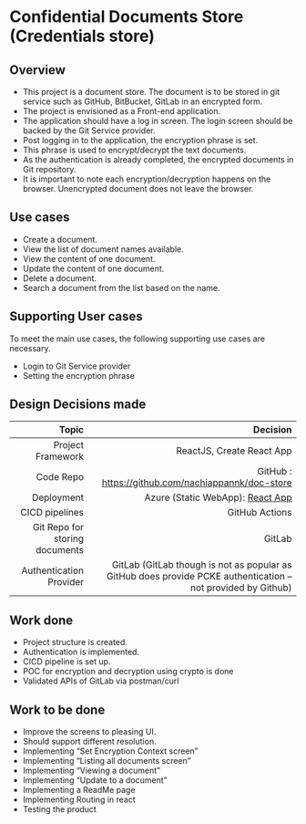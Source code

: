 # Confidential Documents Store (Credentials store)

## Overview
 - This project is a document store. The document is to be stored in git service such as GitHub, BitBucket, GitLab in an encrypted form.
 - The project is envisioned as a Front-end application.
 - The application should have a log in screen. The login screen should be backed by the Git Service provider.
 - Post logging in to the application, the encryption phrase is set.
 - This phrase is used to encrypt/decrypt the text documents.
 - As the authentication is already completed, the encrypted documents in Git repository.
 - It is important to note each encryption/decryption happens on the browser. Unencrypted document does not leave the browser.
 
## Use cases
 - Create a document.
 - View the list of document names available.
 - View the content of one document.
 - Update the content of one document.
 - Delete a document.
 - Search a document from the list based on the name.

## Supporting User cases
To meet the main use cases, the following supporting use cases are necessary.
 - Login to Git Service provider
 - Setting the encryption phrase

## Design Decisions made
| Topic | Decision |
| --------:| --------: |
|Project Framework | ReactJS, Create React App |
|Code Repo | GitHub : https://github.com/nachiappannk/doc-store |
|Deployment | Azure (Static WebApp): [React App](https://wonderful-desert-0c742fe00.3.azurestaticapps.net/) |
|CICD pipelines | GitHub Actions |
|Git Repo for storing documents| GitLab |
|Authentication Provider| GitLab (GitLab though is not as popular as GitHub does provide PCKE authentication – not provided by Github) |

## Work done
 - Project structure is created.
 - Authentication is implemented.
 - CICD pipeline is set up.
 - POC for encryption and decryption using crypto is done
 - Validated APIs of GitLab via postman/curl
## Work to be done
 - Improve the screens to pleasing UI.
 - Should support different resolution.
 - Implementing “Set Encryption Context screen”
 - Implementing “Listing all documents screen”
 - Implementing “Viewing a document”
 - Implementing “Update to a document”
 - Implementing a ReadMe page
 - Implementing Routing in react
 - Testing the product

